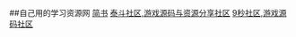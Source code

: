 ##自己用的学习资源网
[简书](http://www.jianshu.com)
[泰斗社区,游戏源码与资源分享社区](http://www.taidous.com)
[ 9秒社区,游戏源码社区](http://www.9miao.com)


